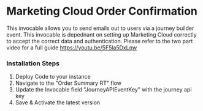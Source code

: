 # Marketing Cloud Order Confirmation

This invocable allows you to send emails out to users via a journey builder event. This invocable is depednant on setting up Marketing Cloud correctly to accept the correct data and authentication. 
Please refer to the two part video for a full guide https://youtu.be/5F5la5DxLqw

### Installation Steps
1. Deploy Code to your instance
2. Navigate to the "Order Summary RT" flow 
3. Update the Invocable field "JourneyAPIEventKey" with the journey api key
4. Save & Activate the latest version 
